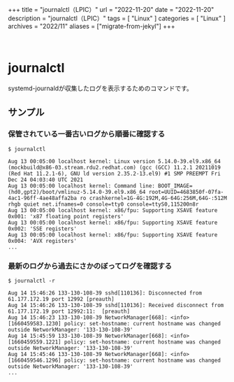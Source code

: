 +++
title = "journalctl（LPIC）"
url = "2022-11-20"
date = "2022-11-20"
description = "journalctl（LPIC）"
tags = [
  "Linux"
]
categories = [
  "Linux"
]
archives = "2022/11"
aliases = ["migrate-from-jekyl"]
+++

<br>

# journalctl

systemd-journaldが収集したログを表示するためのコマンドです。


## サンプル

### 保管されている一番古いログから順番に確認する

```
$ journalctl
```

```
Aug 13 00:05:00 localhost kernel: Linux version 5.14.0-39.el9.x86_64 (mockbuild@x86-03.stream.rdu2.redhat.com) (gcc (GCC) 11.2.1 20211019 (Red Hat 11.2.1-6), GNU ld version 2.35.2-13.el9) #1 SMP PREEMPT Fri Dec 24 04:03:40 UTC 2021
Aug 13 00:05:00 localhost kernel: Command line: BOOT_IMAGE=(hd0,gpt2)/boot/vmlinuz-5.14.0-39.el9.x86_64 root=UUID=4683850f-07fa-4ac1-96ff-4ae48affa2ba ro crashkernel=1G-4G:192M,4G-64G:256M,64G-:512M rhgb quiet net.ifnames=0 console=tty0 console=ttyS0,115200n8r
Aug 13 00:05:00 localhost kernel: x86/fpu: Supporting XSAVE feature 0x001: 'x87 floating point registers'
Aug 13 00:05:00 localhost kernel: x86/fpu: Supporting XSAVE feature 0x002: 'SSE registers'
Aug 13 00:05:00 localhost kernel: x86/fpu: Supporting XSAVE feature 0x004: 'AVX registers'
...
```


### 最新のログから過去にさかのぼってログを確認する

```
$ journalctl -r
```

```
Aug 14 15:46:26 133-130-108-39 sshd[110136]: Disconnected from 61.177.172.19 port 12992 [preauth]
Aug 14 15:46:26 133-130-108-39 sshd[110136]: Received disconnect from 61.177.172.19 port 12992:11:  [preauth]
Aug 14 15:46:23 133-130-108-39 NetworkManager[668]: <info>  [1660459583.1230] policy: set-hostname: current hostname was changed outside NetworkManager: '133-130-108-39'
Aug 14 15:45:59 133-130-108-39 NetworkManager[668]: <info>  [1660459559.1221] policy: set-hostname: current hostname was changed outside NetworkManager: '133-130-108-39'
Aug 14 15:45:46 133-130-108-39 NetworkManager[668]: <info>  [1660459546.1296] policy: set-hostname: current hostname was changed outside NetworkManager: '133-130-108-39'
...
```
